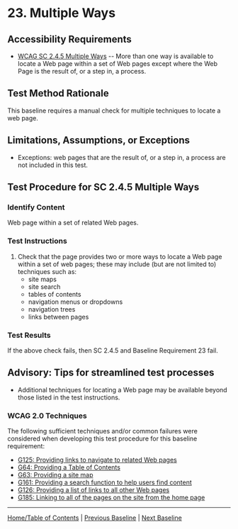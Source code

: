 # 23. Multiple Ways

Accessibility Requirements
--------------------------
-   [WCAG SC 2.4.5 Multiple Ways](http://www.w3.org/TR/UNDERSTANDING-WCAG20/navigation-mechanisms-mult-loc.html) -- More than one way is available to locate a Web page within a set of Web pages except where the Web Page is the result of, or a step in, a process.

Test Method Rationale
---------------------
This baseline requires a manual check for multiple techniques to locate a web page.

Limitations, Assumptions, or Exceptions
---------------------------------------
-   Exceptions: web pages that are the result of, or a step in, a process are not included in this test.

Test Procedure for SC 2.4.5 Multiple Ways
-----------------------------------------
### Identify Content
Web page within a set of related Web pages.

### Test Instructions
1.  Check that the page provides two or more ways to locate a Web page within a set of web pages; these may include (but are not limited to) techniques such as:
    -   site maps
    -   site search
    -   tables of contents
    -   navigation menus or dropdowns
    -   navigation trees
    -   links between pages

### Test Results
If the above check fails, then SC 2.4.5 and Baseline Requirement 23 fail.

Advisory: Tips for streamlined test processes
---------------------------------------------
-   Additional techniques for locating a Web page may be available beyond those listed in the test instructions.

### WCAG 2.0 Techniques
The following sufficient techniques and/or common failures were considered when developing this test procedure for this baseline requirement:
-   [G125: Providing links to navigate to related Web pages](https://www.w3.org/TR/WCAG20-TECHS/G125.html)
-   [G64: Providing a Table of Contents](https://www.w3.org/TR/WCAG20-TECHS/G64.html)
-   [G63: Providing a site map](https://www.w3.org/TR/WCAG20-TECHS/G63.html)
-   [G161: Providing a search function to help users find content](https://www.w3.org/TR/WCAG20-TECHS/G161.html)
-   [G126: Providing a list of links to all other Web pages](https://www.w3.org/TR/WCAG20-TECHS/G126.html)
-   [G185: Linking to all of the pages on the site from the home page](https://www.w3.org/TR/WCAG20-TECHS/G185.html)

----------------------------------------
[Home/Table of Contents](index.md) | [Previous Baseline](22Resize.md) | [Next Baseline](24Parsing.md)
